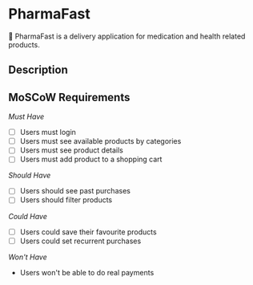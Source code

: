 # PharmaFast
💊 PharmaFast is a delivery application for medication and health related products.

## Description



## MoSCoW Requirements

*Must Have*
- [ ] Users must login
- [ ] Users must see available products by categories
- [ ] Users must see product details
- [ ] Users must add product to a shopping cart

*Should Have*
- [ ] Users  should see past purchases
- [ ] Users should filter products

*Could Have*
- [ ] Users could save their favourite products
- [ ] Users could set recurrent purchases

*Won't Have*
- Users won't be able to do real payments

